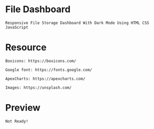 # File Dashboard

    Responsive File Storage Dashboard With Dark Mode Using HTML CSS JavaScript

# Resource

    Boxicons: https://boxicons.com/

    Google font: https://fonts.google.com/

    ApexCharts: https://apexcharts.com/

    Images: https://unsplash.com/

# Preview

    Not Ready!
